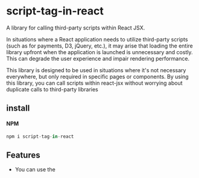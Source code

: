 # script-tag-in-react

A library for calling third-party scripts within React JSX.

In situations where a React application needs to utilize third-party scripts (such as for payments, D3, jQuery, etc.), it may arise that loading the entire library upfront when the application is launched is unnecessary and costly. This can degrade the user experience and impair rendering performance.

This library is designed to be used in situations where it's not necessary everywhere, but only required in specific pages or components. By using this library, you can call scripts within react-jsx without worrying about duplicate calls to third-party libraries


## install
#### NPM

```js
npm i script-tag-in-react
```

## Features
- You can use the <script> tag within React's JSX.
- You can call third-party scripts from the desired page or React Component, not just index.html.
- You don't need to worry about duplicate calls.
- Once loaded, they persist.
- It supports all functionalities of the HTML <script> tag.
- Supports idleTime calls.
- You can use onLoad, onReady, onError callbacks.

## Example

```js
import Script from "script-tag-in-react";

function Component() {
  const onReady = () => {
    // A function that operates when downloaded and ready for use.
    // If there is a duplicate call, the script will not be invoked, but the function will still operate.
  };

  const onError = () => {
    // function that operates when script download fails.
  };

  const onLoad = () => {
    // A function that operates when the script load is complete.
  };

  return (
    <div>
      <Script
        onReady={onReady}
        onError={onError}
        onLoad={onLoad}
        src="https://cdn.jsdelivr.net/npm/dayjs@1/dayjs.min.js"
        getScriptOption="requestIdleTime"
      />
    ...
  );
}

## API

